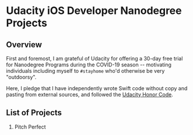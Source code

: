 # Udacity iOS Developer Nanodegree Projects

## Overview

First and foremost, I am grateful of Udacity for offering a 30-day free trial for Nanodegree Programs during the COVID-19 season -- motivating individuals including myself to `#stayhome` who'd otherwise be very "outdoorsy".

Here, I pledge that I have independently wrote Swift code without copy and pasting from external sources, and followed the [Udacity Honor Code](https://www.udacity.com/legal/en-us/community-guidelines).

## List of Projects

1. Pitch Perfect
